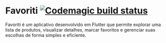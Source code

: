 # Favoriti [![Codemagic build status](https://api.codemagic.io/apps/6762050b4bcaa49f4e1621fe/6762050b4bcaa49f4e1621fd/status_badge.svg)](https://codemagic.io/app/6762050b4bcaa49f4e1621fe/6762050b4bcaa49f4e1621fd/latest_build)

Favoriti é um aplicativo desenvolvido em Flutter que permite explorar uma lista de produtos, visualizar detalhes, marcar favoritos e gerenciar suas escolhas de forma simples e eficiente.

  